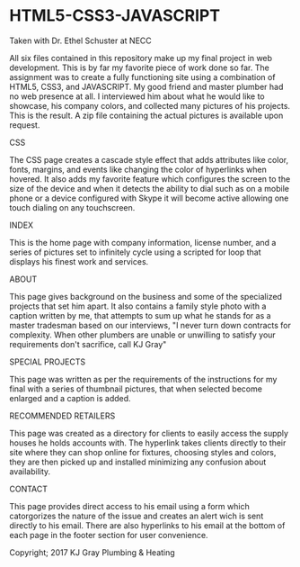 # HTML5-CSS3-JAVASCRIPT
Taken with Dr. Ethel Schuster at NECC


All six files contained in this repository make up my final project in web development. 
This is by far my favorite piece of work done so far. The assignment was to create a 
fully functioning site using a combination of HTML5, CSS3, and JAVASCRIPT. My good friend
and master plumber had no web presence at all. I interviewed him about what he would like 
to showcase, his company colors, and collected many pictures of his projects. This is the
result. A zip file containing the actual pictures is available upon request.


CSS

The CSS page creates a cascade style effect that adds attributes like color,
fonts, margins, and events like changing the color of hyperlinks when hovered.
It also adds my favorite feature which configures the screen to the size of the
device and when it detects the ability to dial such as on a mobile phone or a
device configured with Skype it will become active allowing one touch dialing
on any touchscreen.


INDEX

This is the home page with company information, license number, and a series of 
pictures set to infinitely cycle using a scripted for loop that displays his finest 
work and services.


ABOUT

This page gives background on the business and some of the specialized projects
that set him apart. It also contains a family style photo with a caption written
by me, that attempts to sum up what he stands for as a master tradesman based
on our interviews, "I never turn down contracts for complexity. When other plumbers
are unable or unwilling to satisfy your requirements don't sacrifice, call KJ Gray"


SPECIAL PROJECTS

This page was written as per the requirements of the instructions for my final with
a series of thumbnail pictures, that when selected become enlarged and a caption is added.


RECOMMENDED RETAILERS

This page was created as a directory for clients to easily access the supply houses
he holds accounts with. The hyperlink takes clients directly to their site where they
can shop online for fixtures, choosing styles and colors, they are then picked up and 
installed minimizing any confusion about availability.


CONTACT

This page provides direct access to his email using a form which 
catorgorizes the nature of the issue and creates an alert wich is 
sent directly to his email. There are also hyperlinks to his email
at the bottom of each page in the footer section for user convenience.



Copyright;  2017 KJ Gray Plumbing & Heating





